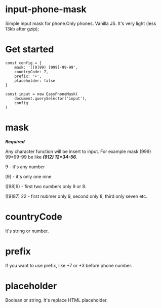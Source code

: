 # input-phone-mask
Simple input mask for phone.Only phones. Vanilla JS. It's very light (less 13kb after gzip);

# Get started
```
const config = {
    mask: '([9]99) [999]-99-99',
    countryCode: 7,
    prefix: '+',
    placeholder: false
}

const input = new EasyPhoneMask(
    document.querySelector('input'),
    config
)
```
# mask
***Required***

Any character function will be insert to input. For example mask (999) 99\*99-99 be like ***(912) 12\*34-56***.


9 - it's any number

[9] - it's only one nine

([98]9) - first two numbers only 9 or 8.

([9]87) 22 - first nubmer only 9, second only 8, third only seven etc.

# countryCode
It's string or number.

# prefix
If you want to use prefix, like +7 or +3 before phone number.

# placeholder
Boolean or string. It's replace HTML placeholder.